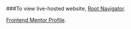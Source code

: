 ###To view live-hosted website, [Root Navigator](https://puppetdart.github.io/frontmentor_designs/).

[Frontend Mentor Profile](https://www.frontendmentor.io/profile/PuppetDart).
